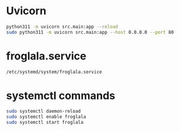 


# Uvicorn
```bash
python311 -m uvicorn src.main:app --reload
sudo python311 -m uvicorn src.main:app --host 0.0.0.0 --port 80
```

# froglala.service
```bash
/etc/systemd/system/froglala.service
```

# systemctl commands
```bash
sudo systemctl daemon-reload
sudo systemctl enable froglala
sudo systemctl start froglala
```